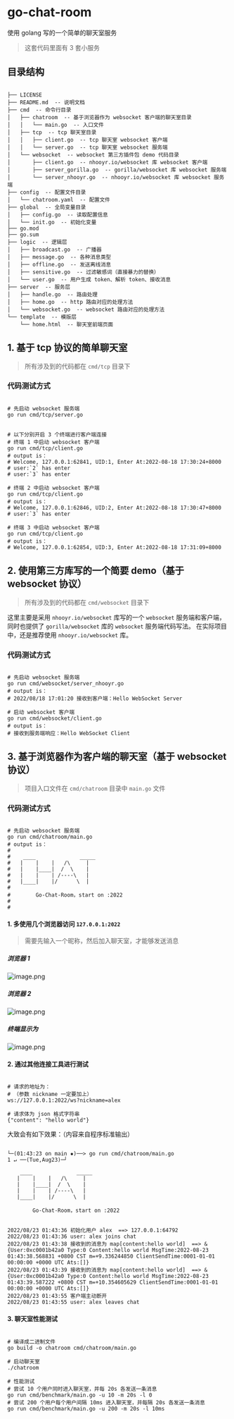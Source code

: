 # go-chat-room

使用 golang 写的一个简单的聊天室服务

> 这套代码里面有 3 套小服务

## 目录结构

```shell

├── LICENSE
├── README.md  -- 说明文档
├── cmd  -- 命令行目录
│   ├── chatroom  -- 基于浏览器作为 websocket 客户端的聊天室目录
│   │   └── main.go  -- 入口文件
│   ├── tcp  -- tcp 聊天室目录
│   │   ├── client.go  -- tcp 聊天室 websocket 客户端
│   │   └── server.go  -- tcp 聊天室 websocket 服务端
│   └── websocket  -- websocket 第三方插件包 demo 代码目录
│       ├── client.go  -- nhooyr.io/websocket 库 websocket 客户端
│       ├── server_gorilla.go  -- gorilla/websocket 库 websocket 服务端
│       └── server_nhooyr.go  -- nhooyr.io/websocket 库 websocket 服务端
├── config  -- 配置文件目录
│   └── chatroom.yaml  -- 配置文件
├── global  -- 全局变量目录
│   ├── config.go  -- 读取配置信息
│   └── init.go  -- 初始化变量
├── go.mod
├── go.sum
├── logic  -- 逻辑层
│   ├── broadcast.go  -- 广播器
│   ├── message.go  -- 各种消息类型
│   ├── offline.go  -- 发送离线消息
│   ├── sensitive.go  -- 过滤敏感词（直接暴力的替换）
│   └── user.go  -- 用户生成 token、解析 token、接收消息
├── server  -- 服务层
│   ├── handle.go  -- 路由处理
│   ├── home.go  -- http 路由对应的处理方法
│   └── websocket.go  -- websocket 路由对应的处理方法
└── template  -- 模版层
    └── home.html  -- 聊天室前端页面

```

## 1. 基于 tcp 协议的简单聊天室

> 所有涉及到的代码都在 `cmd/tcp` 目录下

### 代码测试方式

```shell

# 先启动 websocket 服务端
go run cmd/tcp/server.go 


# 以下分别开启 3 个终端进行客户端连接
# 终端 1 中启动 websocket 客户端
go run cmd/tcp/client.go
# output is：
# Welcome, 127.0.0.1:62841, UID:1, Enter At:2022-08-18 17:30:24+8000
# user:`2` has enter
# user:`3` has enter

# 终端 2 中启动 websocket 客户端
go run cmd/tcp/client.go
# output is：
# Welcome, 127.0.0.1:62846, UID:2, Enter At:2022-08-18 17:30:47+8000
# user:`3` has enter

# 终端 3 中启动 websocket 客户端
go run cmd/tcp/client.go
# output is：
# Welcome, 127.0.0.1:62854, UID:3, Enter At:2022-08-18 17:31:09+8000

```

## 2. 使用第三方库写的一个简要 demo（基于 websocket 协议）

> 所有涉及到的代码都在 `cmd/websocket` 目录下

这里主要是采用 `nhooyr.io/websocket` 库写的一个 `websocket` 服务端和客户端，同时也提供了 `gorilla/websocket` 库的 `websocket` 服务端代码写法。
在实际项目中，还是推荐使用 `nhooyr.io/websocket` 库。

### 代码测试方式

```shell

# 先启动 websocket 服务端
go run cmd/websocket/server_nhooyr.go 
# output is：
# 2022/08/18 17:01:20 接收到客户端：Hello WebSocket Server

# 启动 websocket 客户端
go run cmd/websocket/client.go
# output is：
# 接收到服务端响应：Hello WebSocket Client

```

## 3. 基于浏览器作为客户端的聊天室（基于 websocket 协议）

> 项目入口文件在 `cmd/chatroom` 目录中 `main.go` 文件

### 代码测试方式

```shell

# 先启动 websocket 服务端
go run cmd/chatroom/main.go
# output is：
# 
#    ____              _____
#   |    |    |   /\     |
#   |    |____|  /  \    | 
#   |    |    | /----\   |
#   |____|    |/      \  |
#
#        Go-Chat-Room，start on :2022
#
#

```

#### 1. 多使用几个浏览器访问 `127.0.0.1:2022`

> 需要先输入一个昵称，然后加入聊天室，才能够发送消息

##### 浏览器 1

![image.png](https://upload-images.jianshu.io/upload_images/14623749-d728e7741cf05df5.png?imageMogr2/auto-orient/strip%7CimageView2/2/w/1240)

##### 浏览器 2

![image.png](https://upload-images.jianshu.io/upload_images/14623749-56ed8b7131eb5e2a.png?imageMogr2/auto-orient/strip%7CimageView2/2/w/1240)

##### 终端显示为

![image.png](https://upload-images.jianshu.io/upload_images/14623749-7233fbf12bc9363f.png?imageMogr2/auto-orient/strip%7CimageView2/2/w/1240)

#### 2. 通过其他连接工具进行测试

```shell

# 请求的地址为：
# （参数 nickname 一定要加上）
ws://127.0.0.1:2022/ws?nickname=alex

# 请求体为 json 格式字符串
{"content": "hello world"}

```

大致会有如下效果：（内容来自程序标准输出）

```shell

└─(01:43:23 on main ✹)──> go run cmd/chatroom/main.go                                                                                                                                                                              1 ↵ ──(Tue,Aug23)─┘

    ____              _____
   |    |    |   /\     |
   |    |____|  /  \    | 
   |    |    | /----\   |
   |____|    |/      \  |

        Go-Chat-Room，start on :2022


2022/08/23 01:43:36 初始化用户 alex  ==> 127.0.0.1:64792 
2022/08/23 01:43:36 user: alex joins chat
2022/08/23 01:43:38 接收到的消息为 map[content:hello world]  ==> &{User:0xc0001b42a0 Type:0 Content:hello world MsgTime:2022-08-23 01:43:38.568831 +0800 CST m=+9.336244850 ClientSendTime:0001-01-01 00:00:00 +0000 UTC Ats:[]} 
2022/08/23 01:43:39 接收到的消息为 map[content:hello world]  ==> &{User:0xc0001b42a0 Type:0 Content:hello world MsgTime:2022-08-23 01:43:39.587222 +0800 CST m=+10.354605629 ClientSendTime:0001-01-01 00:00:00 +0000 UTC Ats:[]} 
2022/08/23 01:43:55 客户端主动断开
2022/08/23 01:43:55 user: alex leaves chat

```

#### 3. 聊天室性能测试

```shell

# 编译成二进制文件
go build -o chatroom cmd/chatroom/main.go

# 启动聊天室
./chatroom
 
# 性能测试
# 尝试 10 个用户同时进入聊天室，并每 20s 各发送一条消息
go run cmd/benchmark/main.go -u 10 -m 20s -l 0  
# 尝试 200 个用户每个用户间隔 10ms 进入聊天室，并每隔 20s 各发送一条消息
go run cmd/benchmark/main.go -u 200 -m 20s -l 10ms  

```